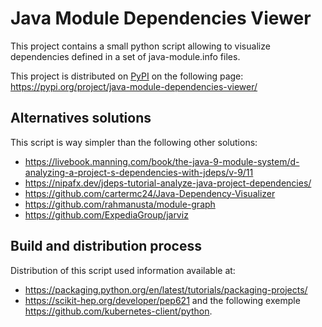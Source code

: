 # Java Module Dependencies Viewer

This project contains a small python script allowing to visualize dependencies defined in a set of java-module.info files.

This project is distributed on [PyPI](https://pypi.org) on the following page: https://pypi.org/project/java-module-dependencies-viewer/

## Alternatives solutions

This script is way simpler than the following other solutions:
- https://livebook.manning.com/book/the-java-9-module-system/d-analyzing-a-project-s-dependencies-with-jdeps/v-9/11
- https://nipafx.dev/jdeps-tutorial-analyze-java-project-dependencies/
- https://github.com/cartermc24/Java-Dependency-Visualizer
- https://github.com/rahmanusta/module-graph
- https://github.com/ExpediaGroup/jarviz

## Build and distribution process

Distribution of this script used information available at:
* https://packaging.python.org/en/latest/tutorials/packaging-projects/
* https://scikit-hep.org/developer/pep621
and the following exemple https://github.com/kubernetes-client/python.
